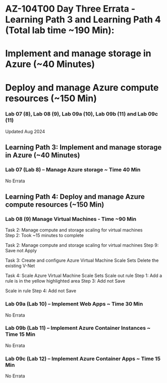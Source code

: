# AZ-104T00 Day Three Errata - Learning Path 3 and Learning Path 4 (Total lab time ~190 Min): 
# Implement and manage storage in Azure (~40 Minutes)
# Deploy and manage Azure compute resources (~150 Min)
### Lab 07 (8), Lab 08 (9), Lab 09a (10), Lab 09b (11) and Lab 09c (11)

Updated Aug 2024 <br>

## Learning Path 3: Implement and manage storage in Azure (~40 Minutes)
### Lab 07 (Lab 8) – Manage Azure storage ~ Time 40 Min

No Errata <br>

## Learning Path 4: Deploy and manage Azure compute resources (~150 Min)
### Lab 08 (9) Manage Virtual Machines - Time ~90 Min

Task 2: Manage compute and storage scaling for virtual machines <br>
Step 2: Took ~15 minutes to complete 

Task 2: Manage compute and storage scaling for virtual machines
Step 9: Save not Apply

Task 3: Create and configure Azure Virtual Machine Scale Sets
Delete the existing V-Net

Task 4: Scale Azure Virtual Machine Scale Sets
Scale out rule
Step 1: Add a rule is in the yellow highlighted area
Step 3: Add not Save

Scale in rule
Step 4: Add not Save

### Lab 09a (Lab 10) – Implement Web Apps​ ~ Time 30 Min

No Errata <br>

### Lab 09b (Lab 11) – Implement Azure Container Instances​ ~ Time 15 Min

No Errata <br>

### Lab 09c (Lab 12) – Implement Azure Container Apps ​~ Time 15 Min

No Errata <br>

